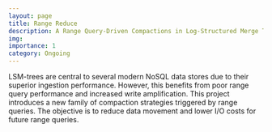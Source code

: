 ```yaml
---
layout: page
title: Range Reduce
description: A Range Query-Driven Compactions in Log-Structured Merge Trees
img:
importance: 1
category: Ongoing
---
```


LSM-trees are central to several modern NoSQL data stores due to their superior ingestion performance. However, this benefits from poor range query performance and increased write amplification. This project introduces a new family of compaction strategies triggered by range queries. The objective is to reduce data movement and lower I/O costs for future range queries.